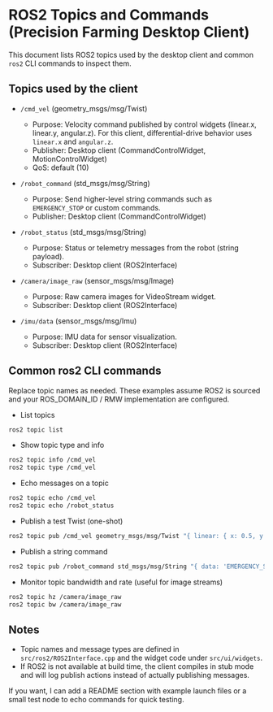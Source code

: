 # ROS2 Topics and Commands (Precision Farming Desktop Client)

This document lists ROS2 topics used by the desktop client and common `ros2` CLI commands to inspect them.

## Topics used by the client

- `/cmd_vel` (geometry_msgs/msg/Twist)
  - Purpose: Velocity command published by control widgets (linear.x, linear.y, angular.z). For this client, differential-drive behavior uses `linear.x` and `angular.z`.
  - Publisher: Desktop client (CommandControlWidget, MotionControlWidget)
  - QoS: default (10)

- `/robot_command` (std_msgs/msg/String)
  - Purpose: Send higher-level string commands such as `EMERGENCY_STOP` or custom commands.
  - Publisher: Desktop client (CommandControlWidget)

- `/robot_status` (std_msgs/msg/String)
  - Purpose: Status or telemetry messages from the robot (string payload).
  - Subscriber: Desktop client (ROS2Interface)

- `/camera/image_raw` (sensor_msgs/msg/Image)
  - Purpose: Raw camera images for VideoStream widget.
  - Subscriber: Desktop client (ROS2Interface)

- `/imu/data` (sensor_msgs/msg/Imu)
  - Purpose: IMU data for sensor visualization.
  - Subscriber: Desktop client (ROS2Interface)

## Common ros2 CLI commands

Replace topic names as needed. These examples assume ROS2 is sourced and your ROS_DOMAIN_ID / RMW implementation are configured.

- List topics

```bash
ros2 topic list
```

- Show topic type and info

```bash
ros2 topic info /cmd_vel
ros2 topic type /cmd_vel
```

- Echo messages on a topic

```bash
ros2 topic echo /cmd_vel
ros2 topic echo /robot_status
```

- Publish a test Twist (one-shot)

```bash
ros2 topic pub /cmd_vel geometry_msgs/msg/Twist "{ linear: { x: 0.5, y: 0.0, z: 0.0 }, angular: { x: 0.0, y: 0.0, z: 0.1 } }" -1
```

- Publish a string command

```bash
ros2 topic pub /robot_command std_msgs/msg/String "{ data: 'EMERGENCY_STOP' }" -1
```

- Monitor topic bandwidth and rate (useful for image streams)

```bash
ros2 topic hz /camera/image_raw
ros2 topic bw /camera/image_raw
```

## Notes
- Topic names and message types are defined in `src/ros2/ROS2Interface.cpp` and the widget code under `src/ui/widgets`.
- If ROS2 is not available at build time, the client compiles in stub mode and will log publish actions instead of actually publishing messages.

If you want, I can add a README section with example launch files or a small test node to echo commands for quick testing.